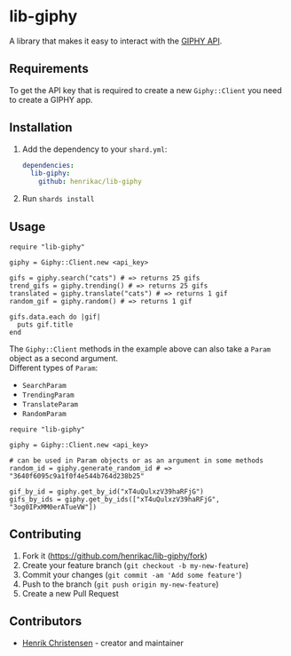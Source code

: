 # lib-giphy

A library that makes it easy to interact with the [GIPHY API](https://developers.giphy.com/).

## Requirements

To get the API key that is required to create a new `Giphy::Client` you need to create a GIPHY app.

## Installation

1. Add the dependency to your `shard.yml`:

   ```yaml
   dependencies:
     lib-giphy:
       github: henrikac/lib-giphy
   ```

2. Run `shards install`

## Usage

```crystal
require "lib-giphy"

giphy = Giphy::Client.new <api_key>

gifs = giphy.search("cats") # => returns 25 gifs
trend_gifs = giphy.trending() # => returns 25 gifs
translated = giphy.translate("cats") # => returns 1 gif
random_gif = giphy.random() # => returns 1 gif

gifs.data.each do |gif|
  puts gif.title
end
```

The `Giphy::Client` methods in the example above can also take a `Param` object as a second argument.  
Different types of `Param`:
* `SearchParam`
* `TrendingParam`
* `TranslateParam`
* `RandomParam`

```crystal
require "lib-giphy"

giphy = Giphy::Client.new <api_key>

# can be used in Param objects or as an argument in some methods
random_id = giphy.generate_random_id # => "3640f6095c9a1f0f4e544b764d238b25"

gif_by_id = giphy.get_by_id("xT4uQulxzV39haRFjG")
gifs_by_ids = giphy.get_by_ids(["xT4uQulxzV39haRFjG", "3og0IPxMM0erATueVW"])
```

## Contributing

1. Fork it (<https://github.com/henrikac/lib-giphy/fork>)
2. Create your feature branch (`git checkout -b my-new-feature`)
3. Commit your changes (`git commit -am 'Add some feature'`)
4. Push to the branch (`git push origin my-new-feature`)
5. Create a new Pull Request

## Contributors

- [Henrik Christensen](https://github.com/henrikac) - creator and maintainer
